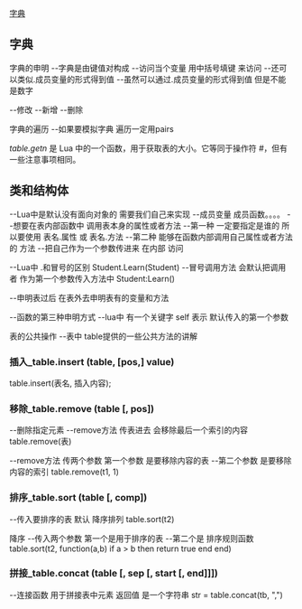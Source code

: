 [字典](file:///D:/Unity%20Lua/Lua%E8%AF%AD%E6%B3%95/Lua%E8%AF%AD%E6%B3%95/Lesson10_Table2.lua)

## 字典
字典的申明
--字典是由键值对构成
--访问当个变量 用中括号填键 来访问
--还可以类似.成员变量的形式得到值
--虽然可以通过.成员变量的形式得到值 但是不能是数字

--修改
--新增
--删除

字典的遍历
--如果要模拟字典 遍历一定用pairs

_table.getn_ 是 Lua 中的一个函数，用于获取表的大小。它等同于操作符 _#_，但有一些注意事项相同。
## 类和结构体
--Lua中是默认没有面向对象的 需要我们自己来实现
--成员变量 成员函数。。。。
--想要在表内部函数中 调用表本身的属性或者方法
--第一种 一定要指定是谁的 所以要使用 表名.属性 或 表名.方法
--第二种 能够在函数内部调用自己属性或者方法的 方法
	--把自己作为一个参数传进来 在内部 访问

--Lua中 .和冒号的区别
Student.Learn(Student)
--冒号调用方法 会默认把调用者 作为第一个参数传入方法中
Student:Learn()

--申明表过后 在表外去申明表有的变量和方法

--函数的第三种申明方式
	--lua中 有一个关键字 self 表示 默认传入的第一个参数

表的公共操作
--表中 table提供的一些公共方法的讲解

### 插入_table.insert (table, [pos,] value)
table.insert(表名, 插入内容);

### 移除_table.remove (table [, pos])
--删除指定元素
--remove方法 传表进去 会移除最后一个索引的内容
table.remove(表)

--remove方法 传两个参数 第一个参数 是要移除内容的表
--第二个参数 是要移除内容的索引
table.remove(t1, 1)

### 排序_table.sort (table [, comp])
--传入要排序的表 默认 降序排列
table.sort(t2)

降序
--传入两个参数 第一个是用于排序的表
--第二个是 排序规则函数
table.sort(t2, function(a,b)
	if a > b then
		return true
	end
end)

### 拼接_table.concat (table [, sep [, start [, end]]])
--连接函数 用于拼接表中元素 返回值 是一个字符串
str = table.concat(tb, ",")


